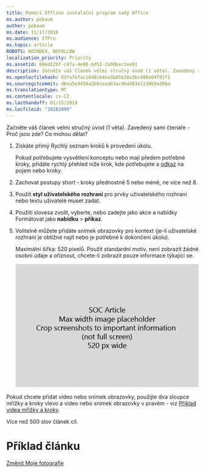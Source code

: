 ```yaml
---
title: Pomocí Offline instalační program sady Office
ms.author: pebaum
author: pebaum
ms.date: 11/17/2018
ms.audience: ITPro
ms.topic: article
ROBOTS: NOINDEX, NOFOLLOW
localization_priority: Priority
ms.assetid: 69ed12bf-c47a-4e08-bd52-2a90bec1ee91
description: Začněte váš článek velmi stručný úvod (1 věta). Zavedený sami čtenáře - Proč jsou zde? Co mohou dělat?
ms.openlocfilehash: 83fa7efac1848cb4ea3b85b30a3bc480e04f91f1
ms.sourcegitcommit: d6ea5e9458a2b8ceaab3ac4bd483e1130b9a398a
ms.translationtype: MT
ms.contentlocale: cs-CZ
ms.lasthandoff: 01/15/2019
ms.locfileid: "28282090"
---
```

Začněte váš článek velmi stručný úvod (1 věta). Zavedený sami čtenáře - Proč jsou zde? Co mohou dělat? 
  
1. Získáte přímý Rychlý seznam kroků k provedení úkolu.
    
    Pokud potřebujete vysvětlení konceptu nebo mají předem potřebné kroky, přidáte rychlý přehled níže krok, kde potřebujete a [odkaz](https://support.office.com/article/f37e7984-cf03-4fde-92d3-82970d7e241b.aspx) na pojem nebo kroky. 
    
2. Zachovat postupy short - kroky přednostně 5 nebo méně, ne více než 8.
    
3. Použít **styl uživatelského rozhraní** pro prvky uživatelského rozhraní nebo textu uživatelé muset zadat. 
    
4. Použití slovesa zvolit, vyberte, nebo zadejte jako akce a nabídky Formátovat jako **nabídku** \> **příkaz**.
    
5. Volitelně můžete přidáte snímek obrazovky pro kontext (je-li uživatelské rozhraní je obtížné najít nebo je potřebné k dokončení úkolu).
    
    Maximální šířka: 520 pixelů. Použít standardní motiv, není zobrazit žádné osobní údaje a oříznout, chcete-li zobrazit pouze informace týkající se. 
    
    ![-Maximální šířka SOC článku díla představuje 520 pixelů](media/7d43d3be-8658-4a5b-aa15-ed62a47a2b24.png)
  
Pokud chcete přidat video nebo snímek obrazovky, použijte dva sloupce mřížky a kroky vlevo a video nebo snímek obrazovky v pravém - viz [Příklad videa mřížky a kroky](https://support.office.com/article/14ce8e82-efa0-47f5-bb84-94f078db3dae.aspx). 
  
Více než 500 slov článek cíl.
  
# <a name="example-article"></a>Příklad článku

[Změnit Moje fotografie](https://support.office.com/article/555376e0-1fca-49ba-8434-307a0525c767.aspx)
  

